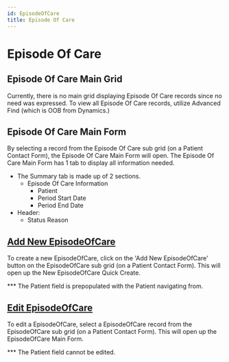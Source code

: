 ```yaml
---
id: EpisodeOfCare
title: Episode Of Care
---
```


# Episode Of Care 

## Episode Of Care Main Grid
Currently, there is no main grid displaying Episode Of Care records since no need was expressed. To view all Episode Of Care records, utilize Advanced Find (which is OOB from Dynamics.)   

## Episode Of Care Main Form
By selecting a record from the Episode Of Care sub grid (on a Patient Contact Form), the Episode Of Care Main Form will open. The Episode Of Care Main Form has 1 tab to display all information needed. 

- The Summary tab is made up of 2 sections.
    - Episode Of Care Information
        - Patient
        - Period Start Date
        - Period End Date
- Header: 
    - Status Reason 

## <u> Add New EpisodeOfCare </u> 

To create a new EpisodeOfCare, click on the 'Add New EpisodeOfCare' button on the EpisodeOfCare sub grid (on a Patient Contact Form). This will open up the New EpisodeOfCare Quick Create.

*** The Patient field is prepopulated with the Patient navigating from. 

## <u> Edit EpisodeOfCare </u> 

To edit a EpisodeOfCare, select a EpisodeOfCare record from the EpisodeOfCare sub grid (on a Patient Contact Form). This will open up the EpisodeOfCare Main Form.

*** The Patient field cannot be edited. 